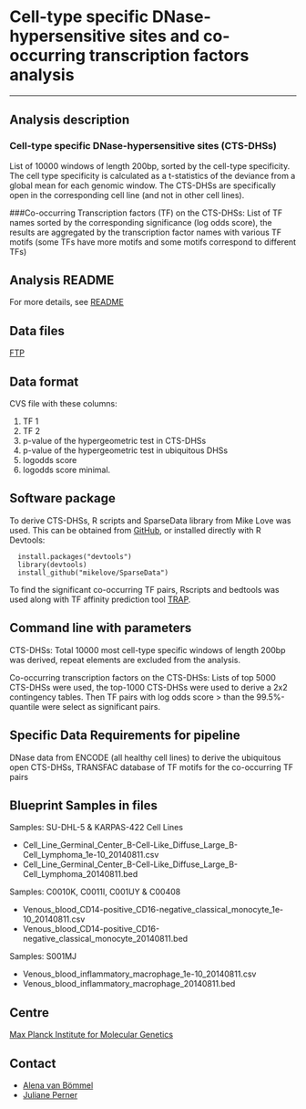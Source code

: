 # Cell-type specific DNase-hypersensitive sites and co-occurring transcription factors analysis
***

## Analysis description

### Cell-type specific DNase-hypersensitive sites (CTS-DHSs)
List of 10000 windows of length 200bp, sorted by the cell-type specificity. The cell type specificity is calculated as a t-statistics of the deviance from a global mean for each genomic window. The CTS-DHSs are specifically open in the corresponding cell line (and not in other cell lines).

###Co-occurring Transcription factors (TF) on the CTS-DHSs: 
List of TF names sorted by the corresponding significance (log odds score), the results are aggregated by the transcription factor names with various TF motifs (some TFs have more motifs and some motifs correspond to different TFs)

## Analysis README
For more details, see [README](http://ftp.ebi.ac.uk/pub/databases/blueprint/releases/20140811/homo_sapiens/secondary_analysis/Cell-type_specific_DNase-hypersensitive_sites/README_Cell-type_specific_DNase-hypersensitive_sites_20140811)

## Data files
[FTP](http://ftp.ebi.ac.uk/pub/databases/blueprint/releases/20140811/homo_sapiens/secondary_analysis/Cell-type_specific_DNase-hypersensitive_sites/)

## Data format

CVS file with these columns:

1. TF 1
2. TF 2
3. p-value of the hypergeometric test in CTS-DHSs
4. p-value of the hypergeometric test in ubiquitous DHSs
5. logodds score
6. logodds score minimal.

## Software package

To derive CTS-DHSs, R scripts and SparseData library from Mike Love was used. This can be obtained from [GitHub](https://github.com/mikelove/SparseData), or installed directly with R Devtools:

      install.packages("devtools")
      library(devtools)
      install_github("mikelove/SparseData")

To find the significant co-occurring TF pairs, Rscripts and bedtools was used along with TF affinity prediction tool [TRAP](http://trap.molgen.mpg.de/cgi-bin/home.cgi).

## Command line with parameters

CTS-DHSs: Total 10000 most cell-type specific windows of length 200bp was derived, repeat elements are excluded from the analysis.

Co-occurring transcription factors on the CTS-DHSs: Lists of top 5000 CTS-DHSs were used, the top-1000 CTS-DHSs were used to derive a 2x2 contingency tables. Then TF pairs with log odds score > than the 99.5%-quantile were select as significant pairs.


## Specific Data Requirements for pipeline

DNase data from ENCODE (all healthy cell lines) to derive the ubiquitous open CTS-DHSs, TRANSFAC database of TF motifs for the co-occurring TF pairs

## Blueprint Samples in files

Samples: SU-DHL-5 & KARPAS-422 Cell Lines

* Cell\_Line\_Germinal\_Center\_B-Cell-Like\_Diffuse\_Large\_B-Cell\_Lymphoma\_1e-10\_20140811.csv
* Cell\_Line\_Germinal\_Center\_B-Cell-Like\_Diffuse\_Large\_B-Cell\_Lymphoma\_20140811.bed

Samples: C0010K, C0011I, C001UY & C00408

* Venous\_blood\_CD14-positive\_CD16-negative\_classical\_monocyte\_1e-10\_20140811.csv
* Venous\_blood\_CD14-positive\_CD16-negative\_classical\_monocyte\_20140811.bed

Samples: S001MJ

* Venous\_blood\_inflammatory\_macrophage\_1e-10\_20140811.csv
* Venous\_blood\_inflammatory\_macrophage\_20140811.bed

## Centre
[Max Planck Institute for Molecular Genetics](http://www.molgen.mpg.de/)

## Contact
* [Alena van Bömmel](mailto:mysickov@molgen.mpg.de)
* [Juliane Perner](mailto:perner@molgen.mpg.de)


